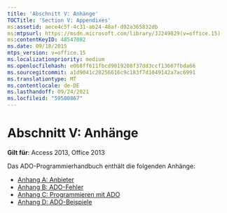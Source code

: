 ```yaml
---
title: 'Abschnitt V: Anhänge'
TOCTitle: 'Section V: Appendixes'
ms:assetid: aece4c5f-4c31-ab24-48af-d92a365832db
ms:mtpsurl: https://msdn.microsoft.com/library/JJ249829(v=office.15)
ms:contentKeyID: 48547082
ms.date: 09/18/2015
mtps_version: v=office.15
ms.localizationpriority: medium
ms.openlocfilehash: e0b8ff611fbcd9019208f37dd3ccf13667fbda66
ms.sourcegitcommit: a1d9041c20256616c9c183f7d1049142a7ac6991
ms.translationtype: MT
ms.contentlocale: de-DE
ms.lasthandoff: 09/24/2021
ms.locfileid: "59580867"
---
```

# <a name="section-v-appendixes"></a>Abschnitt V: Anhänge

**Gilt für**: Access 2013, Office 2013

Das ADO-Programmierhandbuch enthält die folgenden Anhänge:

- [Anhang A: Anbieter](appendix-a-providers.md)
- [Anhang B: ADO-Fehler](appendix-b-ado-errors.md)
- [Anhang C: Programmieren mit ADO](appendix-c-programming-with-ado.md)
- [Anhang D: ADO-Beispiele](appendix-d-ado-samples.md)

